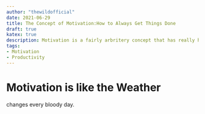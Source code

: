 ```yaml
---
author: "thewildofficial"
date: 2021-06-29
title: The Concept of Motivation:How to Always Get Things Done
draft: true
katex: true
description: Motivation is a fairly arbritery concept that has really high stakes in our fast paced world,How can one make the best of it?
tags: 
- Motivation
- Productivity
---
```


# Motivation is like the Weather
changes every bloody day.

